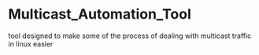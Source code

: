 # Multicast_Automation_Tool
tool designed to make some of the process of dealing with multicast traffic in linux easier
